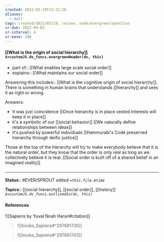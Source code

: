 ```yaml
---
created: 2022-03-19T13:22:28 
aliases:
  - null
tags: created/2022/03/19, review, node/evergreen/question
sr-due: 2022-04-02
sr-interval: 4
sr-ease: 190
---
```


#### [[What is the origin of social hierarchy]] `$=customJS.dv_funcs.evergreenHeader(dv, this)`

- part of:: [[What enables large scale social order]]
- explains:: [[What maintains our social order]]

Answering this 
includes:: [[What is the cognitive origin of social hierarchy]].
There is something in human brains that understands [[hierarchy]] and sees it as right or wrong.

Answers:
- It was just coincidence [[Once hierarchy is in place vested interests will keep it in place]]
- it's a symbolic of our [[social behavior]] [[We naturally define relationships between ideas]]
- it's pushed by powerful individuals [[Hammurabi's Code preserved hierarchy through deific justice]]

Those at the top of the hierarchy will try to make everybody believe that it is the natural order,
but they know that the order is only real as long as we collectively believe it is real:
[[Social order is built off of a shared belief in an imagined reality]]

### <hr class="footnote"/>

**Status**:: #EVER/SPROUT
*edited `=this.file.mtime`*

**Topics**:: [[social hierarchy]], [[social order]], [[history]]
*`$=customJS.dv_funcs.outlinedIn(dv, this)`*

#### References

![[Sapiens by Yuval Noah Harari#citation]]

> ![[books_Sapiens#^297681739]]

> ![[books_Sapiens#^297681743]]

